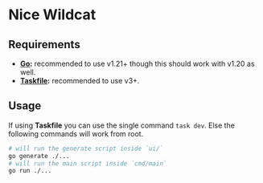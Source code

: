 # Nice Wildcat

## Requirements

- **[Go](https://go.dev):** recommended to use v1.21+ though this should work with v1.20 as well.
- **[Taskfile](https://taskfile.dev):** recommended to use v3+.

## Usage

If using **Taskfile** you can use the single command `task dev`. Else the following commands will work from root.

```bash
# will run the generate script inside `ui/`
go generate ./...
# will run the main script inside `cmd/main`
go run ./...
```
